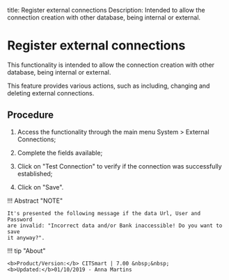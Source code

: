 title: Register external connections
Description: Intended to allow the connection creation with other database, being internal or external.
# Register external connections

This functionality is intended to allow the connection creation with other
database, being internal or external.

This feature provides various actions, such as including, changing and deleting
external connections.

Procedure
-------------

1.  Access the functionality through the main menu System \> External
    Connections;

2.  Complete the fields available;

3.  Click on "Test Connection" to verify if the connection was successfully
    established;

4.  Click on "Save".

!!! Abstract "NOTE"

    It's presented the following message if the data Url, User and Password
    are invalid: "Incorrect data and/or Bank inaccessible! Do you want to save
    it anyway?".  

!!! tip "About"

    <b>Product/Version:</b> CITSmart | 7.00 &nbsp;&nbsp;
    <b>Updated:</b>01/10/2019 - Anna Martins

